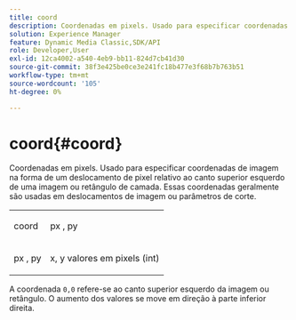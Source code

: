 ```yaml
---
title: coord
description: Coordenadas em pixels. Usado para especificar coordenadas de imagem na forma de um deslocamento de pixel relativo ao canto superior esquerdo de uma imagem ou retângulo de camada. Essas coordenadas geralmente são usadas em deslocamentos de imagem ou parâmetros de corte.
solution: Experience Manager
feature: Dynamic Media Classic,SDK/API
role: Developer,User
exl-id: 12ca4002-a540-4eb9-bb11-824d7cb41d30
source-git-commit: 38f3e425be0ce3e241fc18b477e3f68b7b763b51
workflow-type: tm+mt
source-wordcount: '105'
ht-degree: 0%

---
```


# coord{#coord}

Coordenadas em pixels. Usado para especificar coordenadas de imagem na forma de um deslocamento de pixel relativo ao canto superior esquerdo de uma imagem ou retângulo de camada. Essas coordenadas geralmente são usadas em deslocamentos de imagem ou parâmetros de corte.

<table id="simpletable_A686120953124ACB8803CB9C877252AB"> 
 <tr class="strow"> 
  <td class="stentry"> <p><span class="codeph"> <span class="varname"> coord</span> </span> </p> </td> 
  <td class="stentry"> <p><span class="codeph"> <span class="varname"> px</span> </span>, <span class="codeph"><span class="varname"> py</span></span> </p></td> 
 </tr> 
 <tr class="strow"> 
  <td class="stentry"> <p><span class="codeph"> <span class="varname"> px</span> </span>, <span class="codeph"><span class="varname"> py</span></span> </p></td> 
  <td class="stentry"> <p><span class="varname"> x</span>, <span class="varname"> y</span> valores em pixels (int) </p></td> 
 </tr> 
</table>

A coordenada `0,0` refere-se ao canto superior esquerdo da imagem ou retângulo. O aumento dos valores se move em direção à parte inferior direita.
